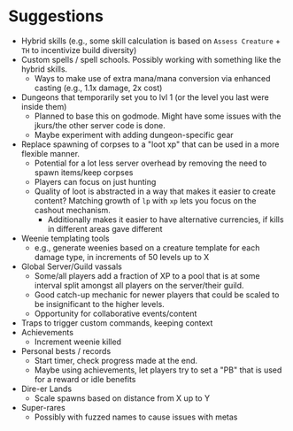 # Suggestions
* Hybrid skills (e.g., some skill calculation is based on `Assess Creature` + `TH` to incentivize build diversity)
* Custom spells / spell schools.  Possibly working with something like the hybrid skills.
  * Ways to make use of extra mana/mana conversion via enhanced casting (e.g., 1.1x damage, 2x cost)
* Dungeons that temporarily set you to lvl 1 (or the level you last were inside them)
  * Planned to base this on godmode.  Might have some issues with the jkurs/the other server code is done.
  * Maybe experiment with adding dungeon-specific gear
* Replace spawning of corpses to a "loot xp" that can be used in a more flexible manner.
  * Potential for a lot less server overhead by removing the need to spawn items/keep corpses
  * Players can focus on just hunting
  * Quality of loot is abstracted in a way that makes it easier to create content?  Matching growth of `lp` with `xp` lets you focus on the cashout mechanism.
    * Additionally makes it easier to have alternative currencies, if kills in different areas gave different
* Weenie templating tools
  * e.g., generate weenies based on a creature template for each damage type, in increments of 50 levels up to X
* Global Server/Guild vassals
  * Some/all players add a fraction of XP to a pool that is at some interval split amongst all players on the server/their guild. 
  * Good catch-up mechanic for newer players that could be scaled to be insignificant to the higher levels.
  * Opportunity for collaborative events/content 
* Traps to trigger custom commands, keeping context
* Achievements
  * Increment weenie killed
* Personal bests / records
  * Start timer, check progress made at the end.
  * Maybe using achievements, let players try to set a "PB" that is used for a reward or idle benefits
* Dire-er Lands
  * Scale spawns based on distance from X up to Y
* Super-rares
  * Possibly with fuzzed names to cause issues with metas

